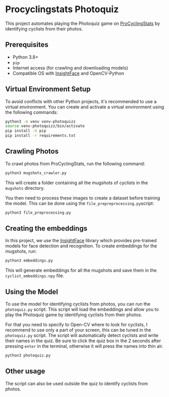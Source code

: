 # Procyclingstats Photoquiz

This project automates playing the Photoquiz game on [ProCyclingStats](https://www.procyclingstats.com/quiz.php?s=photo-quiz) by identifying cyclists from their photos. 

## Prerequisites

- Python 3.8+
- `pip`
- Internet access (for crawling and downloading models)
- Compatible OS with [InsightFace](https://github.com/deepinsight/insightface) and OpenCV-Python

## Virtual Environment Setup

To avoid conflicts with other Python projects, it's recommended to use a virtual environment. You can create and activate a virtual environment using the following commands:

```bash
python3 -m venv venv-photoquizz
source venv-photoquizz/bin/activate
pip install -U pip
pip install -r requirements.txt
```

## Crawling Photos
To crawl photos from ProCyclingStats, run the following command:

```bash
python3 mugshots_crawler.py
```

This will create a folder containing all the mugshots of cyclists in the `mugshots` directory.

You then need to process these images to create a dataset before training the model. This can be done using the `file_prepreprocessing.py`script:

```bash
python3 file_preprocessing.py
```

## Creating the embeddings

In this project, we use the [InsightFace](https://github.com/deepinsight/insightface) library which provides pre-trained models for face detection and recognition. To create embeddings for the mugshots, run:

```bash
python3 embeddings.py
```

This will generate embeddings for all the mugshots and save them in the `cyclist_embeddings.npy` file.

## Using the Model

To use the model for identifying cyclists from photos, you can run the `photoquiz.py` script. This script will load the embeddings and allow you to play the Photoquiz game by identifying cyclists from their photos.

For that you need to specify to Open-CV where to look for cyclists, I recommend to use only a part of your screen, this can be tuned in the `photoquiz.py` script. The script will automatically detect cyclists and write their names in the quiz. Be sure to click the quiz box in the 2 seconds after pressing `enter` in the terminal, otherwise it will press the names into thin air.

```bash
python3 photoquiz.py
```

## Other usage

The script can also be used outside the quiz to identify cyclists from photos.